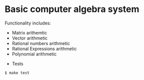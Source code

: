 # Basic computer algebra system
Functionality includes:
   - Matrix arithemtic
   - Vector arithmetic
   - Rational numbers arithmetic
   - Rational Expressions arithmetic
   - Polynomial arithmetic


* Tests
```
$ make test 
```
